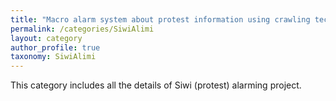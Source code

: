 ```yaml
---
title: "Macro alarm system about protest information using crawling tech."
permalink: /categories/SiwiAlimi
layout: category
author_profile: true
taxonomy: SiwiAlimi
---
```


This category includes all the details of Siwi (protest) alarming project.